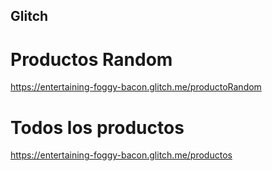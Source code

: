 ## Glitch
# Productos Random
https://entertaining-foggy-bacon.glitch.me/productoRandom

# Todos los productos
https://entertaining-foggy-bacon.glitch.me/productos


